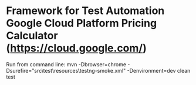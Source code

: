 Framework for Test Automation Google Cloud Platform Pricing Calculator (https://cloud.google.com/)
=================

Run from command line:
mvn -Dbrowser=chrome -Dsurefire="src\test\resources\testng-smoke.xml" -Denvironment=dev clean test
